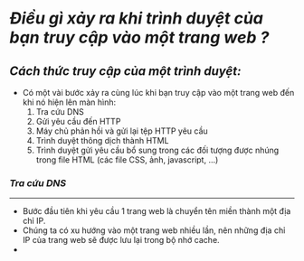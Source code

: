 # *Điều gì xảy ra khi trình duyệt của bạn truy cập vào một trang web ?*

## *Cách thức truy cập của một trình duyệt:*  

- Có một vài bước xảy ra cùng lúc khi bạn truy cập vào một trang web đến khi nó hiện lên màn hình:  
  1. Tra cứu DNS
  2. Gửi yêu cầu đến HTTP
  3. Máy chủ phản hồi và gửi lại tệp HTTP yêu cầu
  4. Trình duyệt thông dịch thành HTML
  5. Trình duyệt gửi yêu cầu bổ sung trong các đối tượng được nhúng trong file HTML (các file CSS, ảnh, javascript, ...)

### *Tra cứu DNS*
---  
- Bước đầu tiên khi yêu cầu 1 trang web là chuyển tên miền thành một địa chỉ IP.  
- Chúng ta có xu hướng vào một trang web nhiều lần, nên những địa chỉ IP của trang web sẽ được lưu lại trong bộ nhớ cache.  
- 



